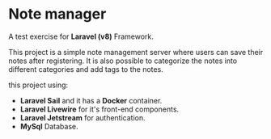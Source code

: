 # Note manager
A test exercise for __Laravel (v8)__ Framework.

This project is a simple note management server where users can save their notes after registering. It is also possible to categorize the notes into different categories and add tags to the notes.

this project using:
* __Laravel Sail__ and it has a **Docker** container.
* __Laravel Livewire__ for it's front-end components.
* __Laravel Jetstream__ for authentication.
* **MySql** Database.
